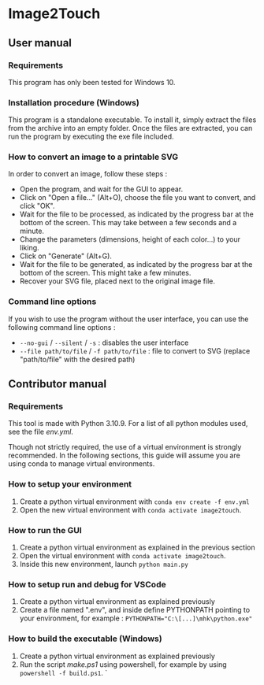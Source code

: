 # Image2Touch

## User manual

### Requirements

This program has only been tested for Windows 10.

### Installation procedure (Windows)

This program is a standalone executable.
To install it, simply extract the files from the archive into an empty folder.
Once the files are extracted, you can run the program by executing the exe file included.

### How to convert an image to a printable SVG

In order to convert an image, follow these steps :
- Open the program, and wait for the GUI to appear.
- Click on "Open a file..." (Alt+O), choose the file you want to convert, and click "OK".
- Wait for the file to be processed, as indicated by the progress bar at the bottom of the screen. This may take between a few seconds and a minute.
- Change the parameters (dimensions, height of each color...) to your liking.
- Click on "Generate" (Alt+G).
- Wait for the file to be generated, as indicated by the progress bar at the bottom of the screen. This might take a few minutes.
- Recover your SVG file, placed next to the original image file.

### Command line options

If you wish to use the program without the user interface, you can use the following command line options :
- `--no-gui` / `--silent` / `-s` : disables the user interface
- `--file path/to/file` / `-f path/to/file` : file to convert to SVG (replace "path/to/file" with the desired path)

## Contributor manual

### Requirements
This tool is made with Python 3.10.9.
For a list of all python modules used, see the file *env.yml*.

Though not strictly required, the use of a virtual environment is strongly recommended.
In the following sections, this guide will assume you are using conda to manage virtual environments.

### How to setup your environment
1. Create a python virtual environment with `conda env create -f env.yml`
2. Open the new virtual environment with `conda activate image2touch`.

### How to run the GUI
1. Create a python virtual environment as explained in the previous section
2. Open the virtual environment with `conda activate image2touch`.
3. Inside this new environment, launch `python main.py`

### How to setup run and debug for VSCode
1. Create a python virtual environment as explained previously
2. Create a file named ".env", and inside define PYTHONPATH pointing to your environment, for example : `PYTHONPATH="C:\[...]\mhk\python.exe"`

### How to build the executable (Windows)
1. Create a python virtual environment as explained previously
2. Run the script *make.ps1* using powershell, for example by using `powershell -f build.ps1`. `